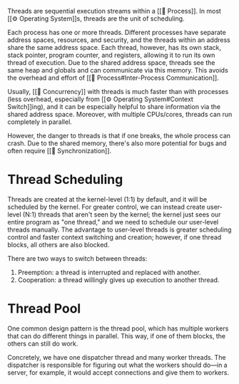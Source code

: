 Threads are sequential execution streams within a [[💼 Process]]. In most [[⚙️ Operating System]]s, threads are the unit of scheduling.

Each process has one or more threads. Different processes have separate address spaces, resources, and security, and the threads within an address share the same address space. Each thread, however, has its own stack, stack pointer, program counter, and registers, allowing it to run its own thread of execution. Due to the shared address space, threads see the same heap and globals and can communicate via this memory. This avoids the overhead and effort of [[💼 Process#Inter-Process Communication]].

Usually, [[🏓 Concurrency]] with threads is much faster than with processes (less overhead, especially from [[⚙️ Operating System#Context Switch]]ing), and it can be especially helpful to share information via the shared address space. Moreover, with multiple CPUs/cores, threads can run completely in parallel.

However, the danger to threads is that if one breaks, the whole process can crash. Due to the shared memory, there's also more potential for bugs and often require [[🚥 Synchronization]].

# Thread Scheduling
Threads are created at the kernel-level (1:1) by default, and it will be scheduled by the kernel. For greater control, we can instead create user-level (N:1) threads that aren't seen by the kernel; the kernel just sees our entire program as "one thread," and we need to schedule our user-level threads manually. The advantage to user-level threads is greater scheduling control and faster context switching and creation; however, if one thread blocks, all others are also blocked.

There are two ways to switch between threads:
1. Preemption: a thread is interrupted and replaced with another.
2. Cooperation: a thread willingly gives up execution to another thread.

# Thread Pool
One common design pattern is the thread pool, which has multiple workers that can do different things in parallel. This way, if one of them blocks, the others can still do work.

Concretely, we have one dispatcher thread and many worker threads. The dispatcher is responsible for figuring out what the workers should do—in a server, for example, it would accept connections and give them to workers.